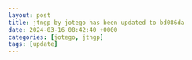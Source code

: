 ```yaml
---
layout: post
title: jtngp by jotego has been updated to bd086da
date: 2024-03-16 08:42:40 +0000
categories: [jotego, jtngp]
tags: [update]
---
```


